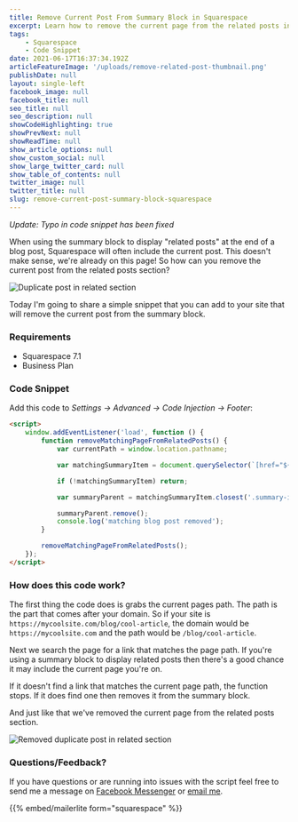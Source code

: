```yaml
---
title: Remove Current Post From Summary Block in Squarespace
excerpt: Learn how to remove the current page from the related posts in Squarespace
tags:
    - Squarespace
    - Code Snippet
date: 2021-06-17T16:37:34.192Z
articleFeatureImage: '/uploads/remove-related-post-thumbnail.png'
publishDate: null
layout: single-left
facebook_image: null
facebook_title: null
seo_title: null
seo_description: null
showCodeHighlighting: true
showPrevNext: null
showReadTime: null
show_article_options: null
show_custom_social: null
show_large_twitter_card: null
show_table_of_contents: null
twitter_image: null
twitter_title: null
slug: remove-current-post-summary-block-squarespace
---
```


_Update: Typo in code snippet has been fixed_

When using the summary block to display "related posts" at the end of a blog post, Squarespace will often include the current post. This doesn't make sense, we're already on this page! So how can you remove the current post from the related posts section?

![Duplicate post in related section](/uploads/duplicate-post-in-related-section.png)

Today I'm going to share a simple snippet that you can add to your site that will remove the current post from the summary block.

### Requirements

-   Squarespace 7.1
-   Business Plan

### Code Snippet

Add this code to _Settings -> Advanced -> Code Injection -> Footer_:

```html
<script>
    window.addEventListener('load', function () {
        function removeMatchingPageFromRelatedPosts() {
            var currentPath = window.location.pathname;

            var matchingSummaryItem = document.querySelector(`[href="${currentPath}"]`);

            if (!matchingSummaryItem) return;

            var summaryParent = matchingSummaryItem.closest('.summary-item');

            summaryParent.remove();
            console.log('matching blog post removed');
        }

        removeMatchingPageFromRelatedPosts();
    });
</script>
```

### How does this code work?

The first thing the code does is grabs the current pages path. The path is the part that comes after your domain. So if your site is `https://mycoolsite.com/blog/cool-article`, the domain would be `https://mycoolsite.com` and the path would be `/blog/cool-article`.

Next we search the page for a link that matches the page path. If you're using a summary block to display related posts then there's a good chance it may include the current page you're on.

If it doesn't find a link that matches the current page path, the function stops. If it does find one then removes it from the summary block.

And just like that we've removed the current page from the related posts section.

![Removed duplicate post in related section](/uploads/removed-duplicated-post.png)

### Questions/Feedback?

If you have questions or are running into issues with the script feel free to send me a message on [Facebook Messenger](https://m.me/dejaegherryan) or [email me](mailto:ryan@ryandejaegher.com).

{{% embed/mailerlite form="squarespace" %}}

